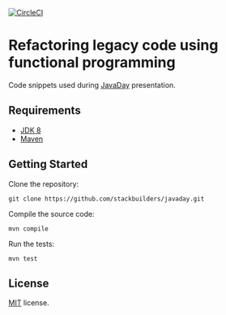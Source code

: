 [![CircleCI](https://circleci.com/gh/stackbuilders/javaday.svg?style=shield&circle-token=4b633d0a4eeb363e559f3efa5fd7c386c08f13bd)](https://circleci.com/gh/stackbuilders/javaday)

# Refactoring legacy code using functional programming

Code snippets used during [JavaDay][javaday] presentation.

## Requirements

- [JDK 8][jdk-8]
- [Maven][maven]

## Getting Started

Clone the repository:

```
git clone https://github.com/stackbuilders/javaday.git
```

Compile the source code:

```
mvn compile
```

Run the tests:

```
mvn test
```

## License

[MIT](LICENSE) license.

[javaday]: https://www.javaday.ec
[jdk-8]: https://www.oracle.com/technetwork/java/javase/downloads/jdk8-downloads-2133151.html
[maven]: https://maven.apache.org/install.html
